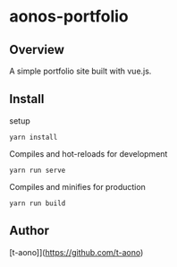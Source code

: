 # aonos-portfolio

## Overview

A simple portfolio site built with vue.js.

<!-- ## Description -->

<!-- ## Demo -->

<!-- ## VS. -->

<!-- ## Requirement -->

<!-- ## Usage -->

## Install

setup

```
yarn install
```

Compiles and hot-reloads for development

```
yarn run serve
```

Compiles and minifies for production

```
yarn run build
```

<!-- ## Contribution -->

<!-- ## Licence -->

## Author

[t-aono]](https://github.com/t-aono)
